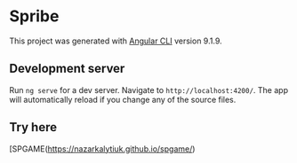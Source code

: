 # Spribe

This project was generated with [Angular CLI](https://github.com/angular/angular-cli) version 9.1.9.

## Development server

Run `ng serve` for a dev server. Navigate to `http://localhost:4200/`. The app will automatically reload if you change any of the source files.

## Try here

[SPGAME(https://nazarkalytiuk.github.io/spgame/)
